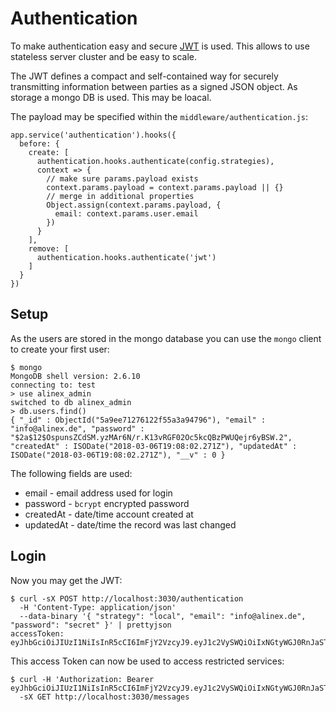 # Authentication

To make authentication easy and secure [JWT](https://auth0.com/docs/jwt) is used. This allows to use stateless server cluster and be easy to scale.

The JWT defines a compact and self-contained way for securely transmitting information between parties as a signed JSON object.
As storage a mongo DB is used. This may be loacal.

The payload may be specified within the `middleware/authentication.js`:

    app.service('authentication').hooks({
      before: {
        create: [
          authentication.hooks.authenticate(config.strategies),
          context => {
            // make sure params.payload exists
            context.params.payload = context.params.payload || {}
            // merge in additional properties
            Object.assign(context.params.payload, {
              email: context.params.user.email
            })
          }
        ],
        remove: [
          authentication.hooks.authenticate('jwt')
        ]
      }
    })


## Setup

As the users are stored in the mongo database you can use the `mongo` client to create your first user:

    $ mongo
    MongoDB shell version: 2.6.10
    connecting to: test
    > use alinex_admin
    switched to db alinex_admin
    > db.users.find()
    { "_id" : ObjectId("5a9ee71276122f55a3a94796"), "email" : "info@alinex.de", "password" : "$2a$12$OspunsZCdSM.yzMAr6N/r.K13vRGF02Oc5kcQBzPWUQejr6yBSW.2", "createdAt" : ISODate("2018-03-06T19:08:02.271Z"), "updatedAt" : ISODate("2018-03-06T19:08:02.271Z"), "__v" : 0 }

The following fields are used:
- email - email address used for login
- password - `bcrypt` encrypted password
- createdAt - date/time account created at
- updatedAt - date/time the record was last changed

## Login

Now you may get the JWT:

    $ curl -sX POST http://localhost:3030/authentication
      -H 'Content-Type: application/json'
      --data-binary '{ "strategy": "local", "email": "info@alinex.de", "password": "secret" }' | prettyjson
    accessToken: eyJhbGciOiJIUzI1NiIsInR5cCI6ImFjY2VzcyJ9.eyJ1c2VySWQiOiIxNGtyWGJ0RnJaSTJ1VmJsIiwiaWF0IjoxNTE1NDIxMzQ2LCJleHAiOjE1MTU1MDc3NDYsImF1ZCI6Imh0dHBzOi8veW91cmRvbWFpbi5jb20iLCJpc3MiOiJmZWF0aGVycyIsInN1YiI6ImFub255bW91cyIsImp0aSI6IjFlZGZkODc0LWNlMWEtNDNkZS05OTRlLTI4MzI1NDRiZDFlYyJ9.Zwu5XxxNu5QC6K53j358rCXFyiPIFu5TlrKoohq7Khs

This access Token can now be used to access restricted services:

    $ curl -H 'Authorization: Bearer eyJhbGciOiJIUzI1NiIsInR5cCI6ImFjY2VzcyJ9.eyJ1c2VySWQiOiIxNGtyWGJ0RnJaSTJ1VmJsIiwiaWF0IjoxNTE1NDI1NTg0LCJleHAiOjE1MTU1MTE5ODQsImF1ZCI6Imh0dHBzOi8veW91cmRvbWFpbi5jb20iLCJpc3MiOiJmZWF0aGVycyIsInN1YiI6ImFub255bW91cyIsImp0aSI6IjkyMGZhY2IwLWVmZTItNDc1MS1iNGJjLTYyNGFiNDNmZmRmNyJ9.x4jSVMIMpVV7j0_ei402DvckHWUcgi0xOiO9r2trY68'
      -sX GET http://localhost:3030/messages
